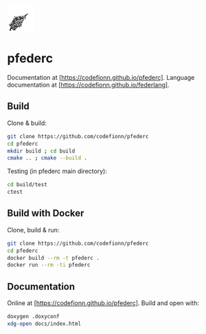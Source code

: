![](./logo.png)

# pfederc

Documentation at [https://codefionn.github.io/pfederc]. Language documentation
at [https://codefionn.github.io/federlang].

## Build

Clone & build:

```bash
git clone https://github.com/codefionn/pfederc
cd pfederc
mkdir build ; cd build
cmake .. ; cmake --build .
```

Testing (in pfederc main directory):

```bash
cd build/test
ctest
```

## Build with Docker

Clone, build & run:

```bash
git clone https://github.com/codefionn/pfederc
cd pfederc
docker build --rm -t pfederc .
docker run --rm -ti pfederc
```

## Documentation

Online at [https://codefionn.github.io/pfederc]. Build and open with:

```bash
doxygen .doxyconf
xdg-open docs/index.html
```

